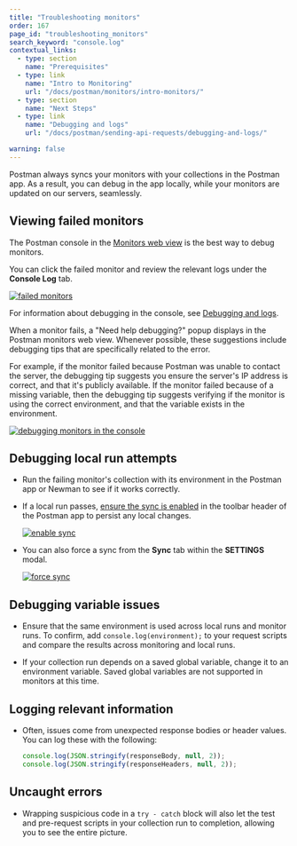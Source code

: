 ```yaml
---
title: "Troubleshooting monitors"
order: 167
page_id: "troubleshooting_monitors"
search_keyword: "console.log"
contextual_links:
  - type: section
    name: "Prerequisites"
  - type: link
    name: "Intro to Monitoring"
    url: "/docs/postman/monitors/intro-monitors/"
  - type: section
    name: "Next Steps"
  - type: link
    name: "Debugging and logs"
    url: "/docs/postman/sending-api-requests/debugging-and-logs/"

warning: false
---
```


Postman always syncs your monitors with your collections in the Postman app. As a result, you can debug in the app locally, while your monitors are updated on our servers, seamlessly.

## Viewing failed monitors

The Postman console in the [Monitors web view](https://monitor.getpostman.com) is the best way to debug monitors.

You can click the failed monitor and review the relevant logs under the **Console Log** tab.

[![failed monitors](https://assets.postman.com/postman-docs/WS-monitor-failed-1.png)](https://assets.postman.com/postman-docs/WS-monitor-failed-1.png)

For information about debugging in the console, see [Debugging and logs](/docs/postman/sending-api-requests/debugging-and-logs/).

When a monitor fails, a "Need help debugging?" popup displays in the Postman monitors web view. Whenever possible, these suggestions include debugging tips that are specifically related to the error.

For example, if the monitor failed because Postman was unable to contact the server, the debugging tip suggests you ensure the server's IP address is correct, and that it's publicly available.  If the monitor failed because of a missing variable, then the debugging tip suggests verifying if the monitor is using the correct environment, and that the variable exists in the environment.

[![debugging monitors in the console](https://assets.postman.com/postman-docs/WS-monitoring-debugging-1.png)](https://assets.postman.com/postman-docs/WS-monitoring-debugging-1.png)

## Debugging local run attempts

* Run the failing monitor's collection with its environment in the Postman app or Newman to see if it works correctly.
* If a local run passes, [ensure the sync is enabled](/docs/postman/launching-postman/syncing/) in the toolbar header of the Postman app to persist any local changes.  

    [![enable sync](https://assets.postman.com/postman-docs/Header_Toolbar_New_Sync.png)](https://assets.postman.com/postman-docs/Header_Toolbar_New_Sync.png)

* You can also force a sync from the **Sync** tab within the **SETTINGS** modal.  

    [![force sync](https://assets.postman.com/postman-docs/59046046.png)](https://assets.postman.com/postman-docs/59046046.png)

## Debugging variable issues

* Ensure that the same environment is used across local runs and monitor runs. To confirm, add ``console.log(environment);`` to your request scripts and compare the results across monitoring and local runs.

* If your collection run depends on a saved global variable, change it to an environment variable. Saved global variables are not supported in monitors at this time.

## Logging relevant information

* Often, issues come from unexpected response bodies or header values. You can log these with the following:

    ```js
    console.log(JSON.stringify(responseBody, null, 2));
    console.log(JSON.stringify(responseHeaders, null, 2));
    ```

## Uncaught errors

* Wrapping suspicious code in a ``try - catch`` block will also let the test and pre-request scripts in your collection run to completion, allowing you to see the entire picture.
